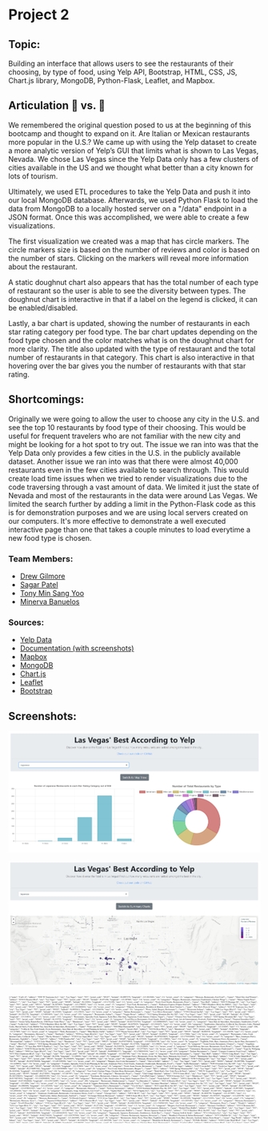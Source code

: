 # Project 2

## Topic: 
Building an interface that allows users to see the restaurants of their choosing, by type of food, using Yelp API, Bootstrap, HTML, CSS, JS, Chart.js library, MongoDB, Python-Flask, Leaflet, and Mapbox.

## Articulation :pizza: vs. :taco:

We remembered the original question posed to us at the beginning of this bootcamp and thought to expand on it. Are Italian or Mexican restaurants more popular in the U.S.? We came up with using the Yelp dataset to create a more analytic version of Yelp’s GUI that limits what is shown to Las Vegas, Nevada. We chose Las Vegas since the Yelp Data only has a few clusters of cities available in the US and we thought what better than a city known for lots of tourism.

Ultimately, we used ETL procedures to take the Yelp Data and push it into our local MongoDB database. Afterwards, we used Python Flask to load the data from MongoDB to a locally hosted server on a "/data" endpoint in a JSON format. Once this was accomplished, we were able to create a few visualizations. 

The first visualization we created was a map that has circle markers. The circle markers size is based on the number of reviews and color is based on the number of stars. Clicking on the markers will reveal more information about the restaurant.

A static doughnut chart also appears that has the total number of each type of restaurant so the user is able to see the diversity between types. The doughnut chart is interactive in that if a label on the legend is clicked, it can be enabled/disabled.

Lastly, a bar chart is updated, showing the number of restaurants in each star rating category per food type. The bar chart updates depending on the food type chosen and the color matches what is on the doughnut chart for more clarity. The title also updated with the type of restaurant and the total number of restaurants in that category. This chart is also interactive in that hovering over the bar gives you the number of restaurants with that star rating.

## Shortcomings:

Originally we were going to allow the user to choose any city in the U.S. and see the top 10 restaurants by food type of their choosing. This would be useful for frequent travelers who are not familiar with the new city and might be looking for a hot spot to try out. The issue we ran into was that the Yelp Data only provides a few cities in the U.S. in the publicly available dataset. Another issue we ran into was that there were almost 40,000 restaurants even in the few cities available to search through. This would create load time issues when we tried to render visualizations due to the code traversing through a vast amount of data. We limited it just the state of Nevada and most of the restaurants in the data were around Las Vegas. We limited the search further by adding a limit in the Python-Flask code as this is for demonstration purposes and we are using local servers created on our computers. It's more effective to demonstrate a well executed interactive page than one that takes a couple minutes to load everytime a new food type is chosen.

### Team Members: 
* [Drew Gilmore](https://github.com/drewpgilmore)
* [Sagar Patel](https://github.com/Autonomousse)
* [Tony Min Sang Yoo](https://github.com/hialstkd)
* [Minerva Banuelos](https://github.com/minerva-b)

### Sources:
* [Yelp Data](https://www.yelp.com/dataset/)
* [Documentation (with screenshots)](https://www.yelp.com/dataset/documentation/main)
* [Mapbox](https://www.mapbox.com/)
* [MongoDB](https://www.mongodb.com/)
* [Chart.js](https://www.chartjs.org/)
* [Leaflet](https://leafletjs.com/)
* [Bootstrap](https://getbootstrap.com/)

## Screenshots:
![home](images/home.png)


![map](images/map.png)


![data](images/data.png)
